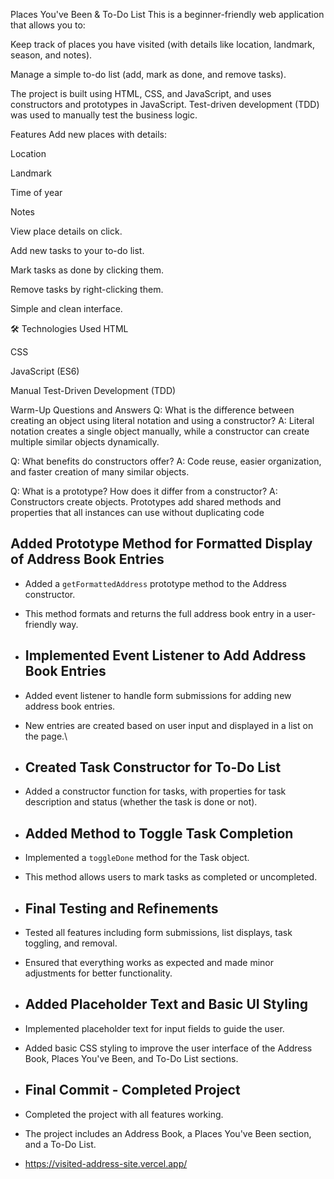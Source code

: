 Places You've Been & To-Do List
This is a beginner-friendly web application that allows you to:

Keep track of places you have visited (with details like location, landmark, season, and notes).

Manage a simple to-do list (add, mark as done, and remove tasks).

The project is built using HTML, CSS, and JavaScript, and uses constructors and prototypes in JavaScript.
Test-driven development (TDD) was used to manually test the business logic.

Features
Add new places with details:

Location

Landmark

Time of year

Notes

View place details on click.

Add new tasks to your to-do list.

Mark tasks as done by clicking them.

Remove tasks by right-clicking them.

Simple and clean interface.

🛠 Technologies Used
HTML

CSS

JavaScript (ES6)

Manual Test-Driven Development (TDD)

Warm-Up Questions and Answers
Q: What is the difference between creating an object using literal notation and using a constructor?
A: Literal notation creates a single object manually, while a constructor can create multiple similar objects dynamically.

Q: What benefits do constructors offer?
A: Code reuse, easier organization, and faster creation of many similar objects.

Q: What is a prototype? How does it differ from a constructor?
A: Constructors create objects. Prototypes add shared methods and properties that all instances can use without duplicating code 

## Added Prototype Method for Formatted Display of Address Book Entries

- Added a `getFormattedAddress` prototype method to the Address constructor.
- This method formats and returns the full address book entry in a user-friendly way.

- ## Implemented Event Listener to Add Address Book Entries

- Added event listener to handle form submissions for adding new address book entries.
- New entries are created based on user input and displayed in a list on the page.\

- ## Created Task Constructor for To-Do List

- Added a constructor function for tasks, with properties for task description and status (whether the task is done or not).

- ## Added Method to Toggle Task Completion

- Implemented a `toggleDone` method for the Task object.
- This method allows users to mark tasks as completed or uncompleted.

- ## Final Testing and Refinements

- Tested all features including form submissions, list displays, task toggling, and removal.
- Ensured that everything works as expected and made minor adjustments for better functionality.

- ## Added Placeholder Text and Basic UI Styling

- Implemented placeholder text for input fields to guide the user.
- Added basic CSS styling to improve the user interface of the Address Book, Places You've Been, and To-Do List sections.


- ## Final Commit - Completed Project

- Completed the project with all features working.
- The project includes an Address Book, a Places You've Been section, and a To-Do List.

- https://visited-address-site.vercel.app/





